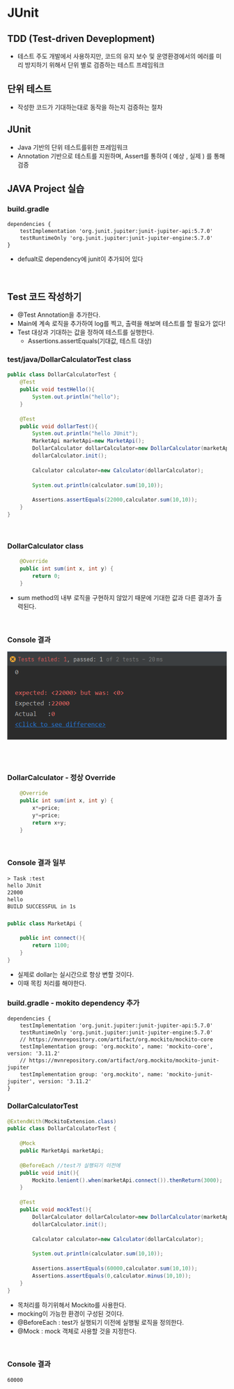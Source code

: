 # JUnit

## TDD (Test-driven Deveplopment)
- 테스트 주도 개발에서 사용하지만, 코드의 유지 보수 및 운영환경에서의 에러를 미리 방지하기 위해서 단위 별로 검증하는 테스트 프레임워크

## 단위 테스트
- 작성한 코드가 기대하는대로 동작을 하는지 검증하는 절차

## JUnit
- Java 기반의 단위 테스트를위한 프레임워크
- Annotation 기반으로 테스트를 지원하며, Assert를 통하여 ( 예상 , 실제 ) 를 통해 검증


## JAVA Project 실습


### build.gradle 
```
dependencies {
    testImplementation 'org.junit.jupiter:junit-jupiter-api:5.7.0'
    testRuntimeOnly 'org.junit.jupiter:junit-jupiter-engine:5.7.0'
}
```
- defualt로 dependency에 junit이 추가되어 있다

<br>

## Test 코드 작성하기
- @Test Annotation을 추가한다.
- Main에 계속 로직을 추가하여 log를 찍고, 출력을 해보며 테스트를 할 필요가 없다!
- Test 대상과 기대하는 값을 정하여 테스트를 실행한다.
  - Assertions.assertEquals(기대값, 테스트 대상)

### test/java/DollarCalculatorTest class
```java
public class DollarCalculatorTest {
    @Test
    public void testHello(){
        System.out.println("hello");
    }

    @Test
    public void dollarTest(){
        System.out.println("hello JUnit");
        MarketApi marketApi=new MarketApi();
        DollarCalculator dollarCalculator=new DollarCalculator(marketApi);
        dollarCalculator.init();

        Calculator calculator=new Calculator(dollarCalculator);

        System.out.println(calculator.sum(10,10));

        Assertions.assertEquals(22000,calculator.sum(10,10));
    }
}
```


<br>

### DollarCalculator class
```java
    @Override
    public int sum(int x, int y) {
        return 0;
    }
```
- sum method의 내부 로직을 구현하지 않았기 때문에 기대한 값과 다른 결과가 출력된다.

<br>

### Console 결과

<img src="./img/test_fail.PNG">

<br><br>

### DollarCalculator - 정상 Override 
```java
    @Override
    public int sum(int x, int y) {
        x*=price;
        y*=price;
        return x+y;
    }
```
<br>

### Console 결과 일부
```
> Task :test
hello JUnit
22000
hello
BUILD SUCCESSFUL in 1s
```

### 
```java
public class MarketApi {

    public int connect(){
        return 1100;
    }
}
```
- 실제로 dollar는 실시간으로 항상 변할 것이다.
- 이때 목킹 처리를 해야한다.

### build.gradle - mokito dependency 추가
```
dependencies {
    testImplementation 'org.junit.jupiter:junit-jupiter-api:5.7.0'
    testRuntimeOnly 'org.junit.jupiter:junit-jupiter-engine:5.7.0'
    // https://mvnrepository.com/artifact/org.mockito/mockito-core
    testImplementation group: 'org.mockito', name: 'mockito-core', version: '3.11.2'
    // https://mvnrepository.com/artifact/org.mockito/mockito-junit-jupiter
    testImplementation group: 'org.mockito', name: 'mockito-junit-jupiter', version: '3.11.2'
}
```

### DollarCalculatorTest
```java
@ExtendWith(MockitoExtension.class) 
public class DollarCalculatorTest {

    @Mock
    public MarketApi marketApi;

    @BeforeEach //test가 실행되기 이전에
    public void init(){
        Mockito.lenient().when(marketApi.connect()).thenReturn(3000);
    }

    @Test
    public void mockTest(){
        DollarCalculator dollarCalculator=new DollarCalculator(marketApi);
        dollarCalculator.init();

        Calculator calculator=new Calculator(dollarCalculator);

        System.out.println(calculator.sum(10,10));

        Assertions.assertEquals(60000,calculator.sum(10,10));
        Assertions.assertEquals(0,calculator.minus(10,10));
    }
}
```
- 목처리를 하기위해서 Mockito를 사용한다.
- mocking이 가능한 환경이 구성된 것이다.
- @BeforeEach : test가 실행되기 이전에 실행될 로직을 정의한다.
- @Mock : mock 객체로 사용할 것을 지정한다.

<br>

### Console 결과
```
60000
```